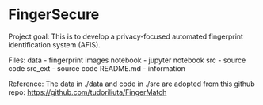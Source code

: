 # FingerSecure

Project goal:
    This is to develop a privacy-focused automated fingerprint identification system (AFIS).


Files:
    data      - fingerprint images
    notebook  - jupyter notebook
    src       - source code 
    src_ext   - source code
    README.md - information


Reference:
    The data in ./data and code in ./src are adopted from this github repo:
    https://github.com/tudoriliuta/FingerMatch


